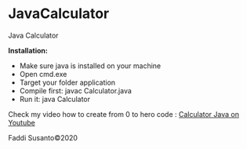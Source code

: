 # JavaCalculator

Java Calculator

<b>Installation:</b>
<ul>
  <li>Make sure java is installed on your machine</li>
  <li>Open cmd.exe</li>
  <li>Target your folder application</li>
  <li>Compile first: javac Calculator.java</li>
  <li>Run it: java Calculator</li>
</ul>

Check my video how to create from 0 to hero code : <a href="https://youtu.be/WsfZkz-tJxs">Calculator Java on Youtube</a>

Faddi Susanto&copy;2020
